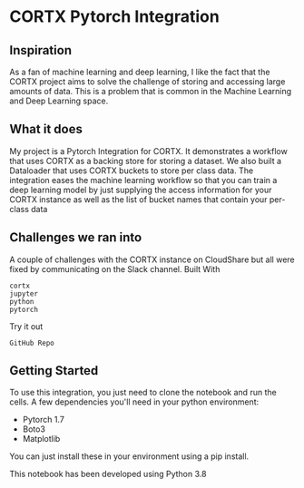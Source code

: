 # CORTX Pytorch Integration

## Inspiration

As a fan of machine learning and deep learning, I like the fact that the CORTX project aims to solve the challenge of storing and accessing large amounts of data. This is a problem that is common in the Machine Learning and Deep Learning space.

## What it does
My project is a Pytorch Integration for CORTX. It demonstrates a workflow that uses CORTX as a backing store for storing a dataset. We also built a Dataloader that uses CORTX buckets to store per class data. The integration eases the machine learning workflow so that you can train a deep learning model by just supplying the access information for your CORTX instance as well as the list of bucket names that contain your per-class data

## Challenges we ran into

A couple of challenges with the CORTX instance on CloudShare but all were fixed by communicating on the Slack channel.
Built With

    cortx
    jupyter
    python
    pytorch

Try it out

    GitHub Repo


## Getting Started

To use this integration, you just need to clone the notebook and run the cells. A few dependencies you'll need in your python environment:

+ Pytorch 1.7
+ Boto3
+ Matplotlib

You can just install these in your environment using a pip install.

This notebook has been developed using Python 3.8
